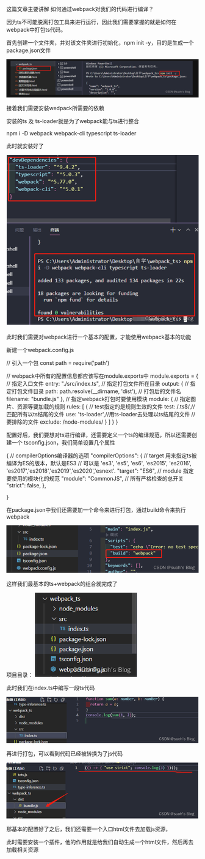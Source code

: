 这篇文章主要讲解  如何通过webpack对我们的代码进行编译？

因为ts不可能脱离打包工具来进行运行，因此我们需要掌握的就是如何在webpack中打包ts代码。

首先创建一个文件夹，并对该文件夹进行初始化，npm init -y，目的是生成一个package.json文件

![img.png](img.png)

接着我们需要安装wedpack所需要的依赖

安装的ts 及 ts-loader就是为了webpack能与ts进行整合

npm i -D webpack webpack-cli typescript ts-loader

此时就安装好了

![img_1.png](img_1.png)

此时我们需要对webpack进行一个基本的配置，才能使用webpack基本的功能

新建一个webpack.config.js 

// 引入一个包
const path = require('path')

// webpack中所有的配置信息都应该写在module.exports中
module.exports = {
// 指定入口文件
entry: "./src/index.ts",
// 指定打包文件所在目录
output: {
// 指定打包文件目录
path: path.resolve(__dirname, 'dist'),
// 打包后的文件名
filename: "bundle.js"
},
// 指定webpack打包时要使用模块
module: {
// 指定图片、资源等要加载的规则
rules: [
{
// test指定的是规则生效的文件
test: /\.ts$/,//匹配所有以ts结尾的文件
use: 'ts-loader',//用ts-loader去处理以ts结尾的文件
// 要排除的文件
exclude: /node-modules/
}
]
}
}

配置好后，我们要想对ts进行编译，还需要定义一个ts的编译规范，所以还需要创建一个 tsconfig.json，我们简单设置几个属性

{
// compilerOptions编译器的选项
"compilerOptions": {
// target 用来指定ts被编译为ES的版本，默认是ES3
// 可以是 'es3', 'es5', 'es6', 'es2015', 'es2016', 'es2017','es2018','es2019','es2020','esnext'.
"target": "ES6",
// module 指定要使用的模块化的规范
"module": "CommonJS",
// 所有严格检查的总开关
"strict": false,
},

}

在package.json中我们还需要加一个命令来进行打包，通过build命令来执行webpack


![img_2.png](img_2.png)

这样我们最基本的ts+webpack的组合就完成了

项目目录：
![img_3.png](img_3.png)

此时我们在index.ts中编写一段ts代码


![img_4.png](img_4.png)


再进行打包，可以看到代码已经被转换为了js代码


![img_5.png](img_5.png)

那基本的配置好了之后，我们还需要一个入口html文件去加载js资源，

此时需要安装一个插件，他的作用就是给我们自动生成一个html文件，然后再去加载相关资源


